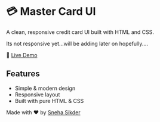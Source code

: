 # 💳 Master Card UI

A clean, responsive credit card UI built with HTML and CSS.

Its not responsive yet...will be adding later on hopefully....

🔗 [Live Demo](https://snehasikder.github.io/Master-Card-Ui/)

## Features
- Simple & modern design
- Responsive layout
- Built with pure HTML & CSS


Made with ❤️ by [Sneha Sikder](https://github.com/Snehasikder)

